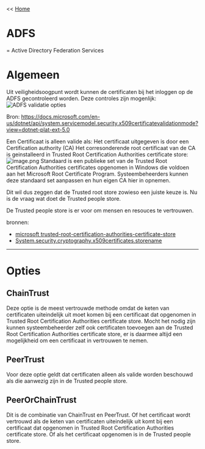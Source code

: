 << [Home](https://codewithedwin.github.io/EdwinsDocumentation/)


# ADFS
 = Active Directory Federation Services

# Algemeen
Uit veiligheidsoogpunt wordt kunnen de certificaten bij het inloggen op de ADFS gecontroleerd worden.
Deze controles zijn mogenlijk:
![ADFS validatie opties](https://codewithedwin.github.io/EdwinsDocumentation/ADFS-validatie/ADFS-validatie_opties.png)

Bron: https://docs.microsoft.com/en-us/dotnet/api/system.servicemodel.security.x509certificatevalidationmode?view=dotnet-plat-ext-5.0

Een Certificaat is alleen valide als:
Het certificaat uitgegeven is door een Certification authority (CA)
Het corresonderende root certificaat van de CA is geinstalleerd in Trusted Root Certification Authorities certificate store:
![image.png](https://codewithedwin.github.io/EdwinsDocumentation/ADFS-validatie/certificaatStore.png)
Standaard is een publieke set van de Trusted Root Certification Authorities certificates opgenomen in Windows die voldoen aan het Microsoft Root Certificate Program. 
Systeembeheerders kunnen deze standaard set aanpassen en hun eigen CA hier in opnemen.

Dit wil dus zeggen dat de Trusted root store zowieso een juiste keuze is. Nu is de vraag wat doet de Trusted people store.

De Trusted people store is er voor om mensen en resouces te vertrouwen.

bronnen: 
* [microsoft trusted-root-certification-authorities-certificate-store](https://docs.microsoft.com/en-us/windows-hardware/drivers/install/trusted-root-certification-authorities-certificate-store)
* [System.security.cryptography.x509certificates.storename](https://docs.microsoft.com/en-us/dotnet/api/system.security.cryptography.x509certificates.storename?view=net-6.0)

-------
# Opties

## ChainTrust
Deze optie is de meest vertrouwde methode omdat de keten van certificaten uiteindelijk uit moet komen bij een certificaat dat opgenomen in Trusted Root Certification Authorities certificate store. 
Mocht het nodig zijn kunnen systeembeheerder zelf ook certificaten toevoegen aan de Trusted Root Certification Authorities certificate store, er is daarmee altijd een mogelijkheid om een certificaat in vertrouwen te nemen.

## PeerTrust
Voor deze optie geldt dat certificaten alleen als valide worden beschouwd als die aanwezig zijn in de Trusted people store. 


## PeerOrChainTrust
Dit is de combinatie van ChainTrust en PeerTrust. Of het certificaat wordt vertrouwd als de keten van certificaten uiteindelijk uit komt bij een certificaat dat opgenomen in Trusted Root Certification Authorities 
certificate store. Of als het certificaat opgenomen is in de Trusted people store.




